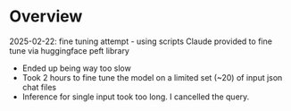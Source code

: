 # Overview

2025-02-22: fine tuning attempt - using scripts Claude provided to fine tune
via huggingface peft library
- Ended up being way too slow
- Took 2 hours to fine tune the model on a limited set (~20) of input json
  chat files
- Inference for single input took too long. I cancelled the query.
